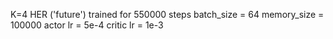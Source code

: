 K=4
HER ('future')
trained for 550000 steps
batch_size = 64
memory_size = 100000
actor lr = 5e-4
critic lr = 1e-3